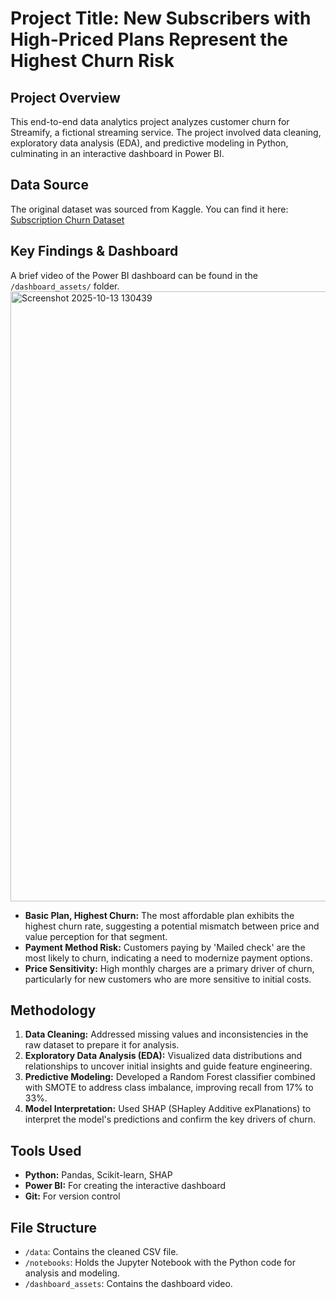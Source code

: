 # Project Title: New Subscribers with High-Priced Plans Represent the Highest Churn Risk

## Project Overview
This end-to-end data analytics project analyzes customer churn for Streamify, a fictional streaming service. The project involved data cleaning, exploratory data analysis (EDA), and predictive modeling in Python, culminating in an interactive dashboard in Power BI.

## Data Source
The original dataset was sourced from Kaggle. You can find it here: [Subscription Churn Dataset](https://www.kaggle.com/datasets/sameerhussain007/subscription-churn-dataset?resource=download)

## Key Findings & Dashboard
A brief video of the Power BI dashboard can be found in the `/dashboard_assets/` folder.
<img width="1735" height="976" alt="Screenshot 2025-10-13 130439" src="https://github.com/user-attachments/assets/1dd9db08-2836-4ff8-85b8-bf68a320070f" />

- **Basic Plan, Highest Churn:** The most affordable plan exhibits the highest churn rate, suggesting a potential mismatch between price and value perception for that segment.
- **Payment Method Risk:** Customers paying by 'Mailed check' are the most likely to churn, indicating a need to modernize payment options.
- **Price Sensitivity:** High monthly charges are a primary driver of churn, particularly for new customers who are more sensitive to initial costs.

## Methodology
1.  **Data Cleaning:** Addressed missing values and inconsistencies in the raw dataset to prepare it for analysis.
2.  **Exploratory Data Analysis (EDA):** Visualized data distributions and relationships to uncover initial insights and guide feature engineering.
3.  **Predictive Modeling:** Developed a Random Forest classifier combined with SMOTE to address class imbalance, improving recall from 17% to 33%.
4.  **Model Interpretation:** Used SHAP (SHapley Additive exPlanations) to interpret the model's predictions and confirm the key drivers of churn.

## Tools Used
- **Python:** Pandas, Scikit-learn, SHAP
- **Power BI:** For creating the interactive dashboard
- **Git:** For version control

## File Structure
- `/data`: Contains the cleaned CSV file.
- `/notebooks`: Holds the Jupyter Notebook with the Python code for analysis and modeling.
- `/dashboard_assets`: Contains the dashboard video.

